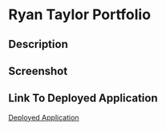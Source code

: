 # Ryan Taylor Portfolio

## Description

## Screenshot

## Link To Deployed Application
[Deployed Application](https://ryan-m-taylor.github.io/rt-portfolio/)